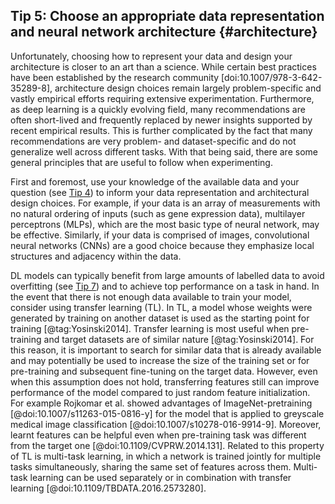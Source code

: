 ## Tip 5: Choose an appropriate data representation and neural network architecture {#architecture}
Unfortunately, choosing how to represent your data and design your architecture is closer to an art than a science.
While certain best practices have been established by the research community [doi:10.1007/978-3-642-35289-8], architecture design choices remain largely problem-specific and vastly empirical efforts requiring extensive experimentation.
Furthermore, as deep learning is a quickly evolving field, many recommendations are often short-lived and frequently replaced by newer insights supported by recent empirical results.
This is further complicated by the fact that many recommendations are very problem- and dataset-specific and do not generalize well across different tasks.
With that being said, there are some general principles that are useful to follow when experimenting.

First and foremost, use your knowledge of the available data and your question (see [Tip 4](#know-your-problem)) to inform your data representation and architectural design choices.
For example, if your data is an array of measurements with no natural ordering of inputs (such as gene expression data), multilayer perceptrons (MLPs), which are the most basic type of neural network, may be effective.
Similarly, if your data is comprised of images, convolutional neural networks (CNNs) are a good choice because they emphasize local structures and adjacency within the data.

DL models can typically benefit from large amounts of labelled data to avoid overfitting (see [Tip 7](#overfitting)) and to achieve top performance on a task in hand.
In the event that there is not enough data available to train your model, consider using transfer learning (TL).
In TL, a model whose weights were generated by training on another dataset is used as the starting point for training [@tag:Yosinski2014].
Transfer learning is most useful when pre-training and target datasets are of similar nature [@tag:Yosinski2014].
For this reason, it is important to search for similar data that is already available and may potentially be used to increase the size of the training set or for pre-training and subsequent fine-tuning on the target data.
However, even when this assumption does not hold, transferring features still can improve performance of the model compared to just random feature initialization.
For example Rojkomar et al. showed advantages of ImageNet-pretraining [@doi:10.1007/s11263-015-0816-y] for the model that is applied to greyscale medical image classification [@doi:10.1007/s10278-016-9914-9].
Moreover, learnt features can be helpful even when pre-training task was different from the target one [@doi:10.1109/CVPRW.2014.131].
Related to this property of TL is multi-task learning, in which a network is trained jointly for multiple tasks simultaneously, sharing the same set of features across them.
Multi-task learning can be used separately or in combination with transfer learning [@doi:10.1109/TBDATA.2016.2573280].
